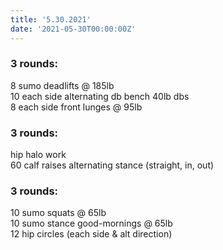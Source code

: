 ```yaml
---
title: '5.30.2021'
date: '2021-05-30T00:00:00Z'
---
```


### 3 rounds:  
8 sumo deadlifts @ 185lb      
10 each side alternating db bench 40lb dbs     
8 each side front lunges @ 95lb       
  
### 3 rounds:  
hip halo work      
60 calf raises alternating stance (straight, in, out)       

### 3 rounds:  
10 sumo squats @ 65lb      
10 sumo stance good-mornings @ 65lb          
12 hip circles (each side & alt direction)      